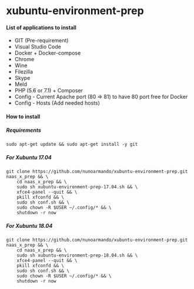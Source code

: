 # xubuntu-environment-prep

#### List of applications to install

- GIT (Pre-requirement)
- Visual Studio Code
- Docker + Docker-compose
- Chrome
- Wine
- Filezilla
- Skype
- Meld
- PHP (5.6 or 7.1) + Composer
- Config - Current Apache port (80 => 81) to have 80 port free for Docker
- Config - Hosts (Add needed hosts)


#### How to install

##### Requirements

```
sudo apt-get update && sudo apt-get install -y git
```

##### For Xubuntu 17.04

```
git clone https://github.com/nunoarmando/xubuntu-environment-prep.git naas_x_prep && \
	cd naas_x_prep && \
	sudo sh xubuntu-environment-prep-17.04.sh && \
	xfce4-panel --quit && \
	pkill xfconfd && \
	sudo sh conf.sh && \
	sudo chown -R $USER ~/.config/* && \
	shutdown -r now
```

##### For Xubuntu 18.04

```
git clone https://github.com/nunoarmando/xubuntu-environment-prep.git naas_x_prep && \
	cd naas_x_prep && \
	sudo sh xubuntu-environment-prep-18.04.sh && \
	xfce4-panel --quit && \
	pkill xfconfd && \
	sudo sh conf.sh && \
	sudo chown -R $USER ~/.config/* && \
	shutdown -r now
```

